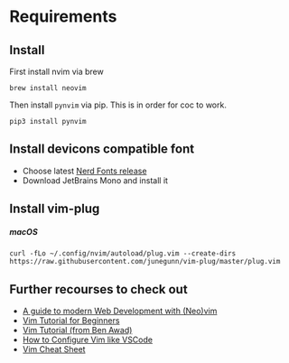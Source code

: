 # Requirements
## Install
First install nvim via brew
```
brew install neovim
```

Then install `pynvim` via pip. This is in order for coc to work.
```
pip3 install pynvim
```

## Install devicons compatible font
* Choose latest [Nerd Fonts release](https://github.com/ryanoasis/nerd-fonts/releases/)
* Download JetBrains Mono and install it 

## Install vim-plug
##### macOS
```
curl -fLo ~/.config/nvim/autoload/plug.vim --create-dirs https://raw.githubusercontent.com/junegunn/vim-plug/master/plug.vim
```

## Further recourses to check out
* [A guide to modern Web Development with (Neo)vim](https://www.freecodecamp.org/news/a-guide-to-modern-web-development-with-neo-vim-333f7efbf8e2/)
* [Vim Tutorial for Beginners](https://www.youtube.com/watch?v=RZ4p-saaQkc)
* [Vim Tutorial (from Ben Awad)](https://www.youtube.com/watch?v=IiwGbcd8S7I)
* [How to Configure Vim like VSCode](https://www.youtube.com/watch?v=gnupOrSEikQ)
* [Vim Cheat Sheet](https://vim.rtorr.com/)
